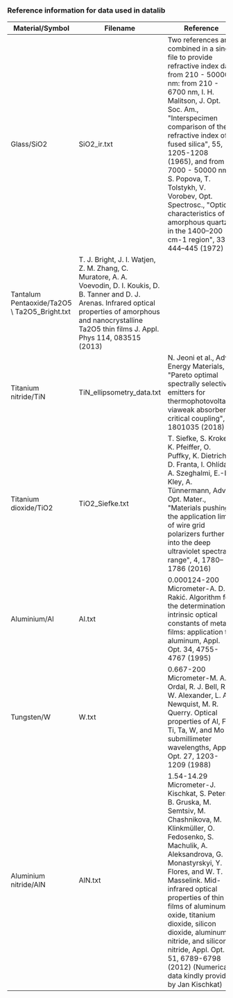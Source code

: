 ### Reference information for data used in datalib

| Material/Symbol      | Filename  |  Reference  |
|---                     |---        |---          |
|Glass/SiO2 | SiO2_ir.txt | Two references are combined in a single file to provide refractive index data from 210 - 50000 nm: from 210 - 6700 nm, I. H. Malitson,  J. Opt. Soc. Am., "Interspecimen comparison of the refractive index of fused silica", 55, 1205-1208 (1965), and from 7000 - 50000 nm, S. Popova, T. Tolstykh, V. Vorobev, Opt. Spectrosc., "Optical characteristics of amorphous quartz in the 1400–200 cm-1 region", 33, 444–445 (1972) |
|Tantalum Pentaoxide/Ta2O5 \ Ta2O5_Bright.txt | T. J. Bright, J. I. Watjen, Z. M. Zhang, C. Muratore, A. A. Voevodin, D. I. Koukis, D. B. Tanner and D. J. Arenas. Infrared optical properties of amorphous and nanocrystalline Ta2O5 thin films J. Appl. Phys 114, 083515 (2013) |
|Titanium nitride/TiN | TiN_ellipsometry_data.txt | N. Jeoni et al., Adv. Energy Materials, "Pareto optimal spectrally selective emitters for thermophotovoltaics viaweak absorber critical coupling", 8, 1801035 (2018) |
|Titanium dioxide/TiO2 | TiO2_Siefke.txt | T. Siefke, S. Kroker, K. Pfeiffer, O. Puffky, K. Dietrich, D. Franta, I. Ohlídal, A. Szeghalmi, E.-B. Kley, A. Tünnermann, Adv. Opt. Mater., "Materials pushing the application limits of wire grid polarizers further into the deep ultraviolet spectral range", 4, 1780–1786 (2016) |
|Aluminium/Al|Al.txt|0.000124-200 Micrometer-A. D. Rakić. Algorithm for the determination of intrinsic optical constants of metal films: application to aluminum, Appl. Opt. 34, 4755-4767 (1995)
|Tungsten/W|W.txt|0.667-200 Micrometer-M. A. Ordal, R. J. Bell, R. W. Alexander, L. A. Newquist, M. R. Querry. Optical properties of Al, Fe, Ti, Ta, W, and Mo at submillimeter wavelengths, Appl. Opt. 27, 1203-1209 (1988)
|Aluminium nitride/AlN|AlN.txt|1.54-14.29 Micrometer-J. Kischkat, S. Peters, B. Gruska, M. Semtsiv, M. Chashnikova, M. Klinkmüller, O. Fedosenko, S. Machulik, A. Aleksandrova, G. Monastyrskyi, Y. Flores, and W. T. Masselink. Mid-infrared optical properties of thin films of aluminum oxide, titanium dioxide, silicon dioxide, aluminum nitride, and silicon nitride, Appl. Opt. 51, 6789-6798 (2012) (Numerical data kindly provided by Jan Kischkat)